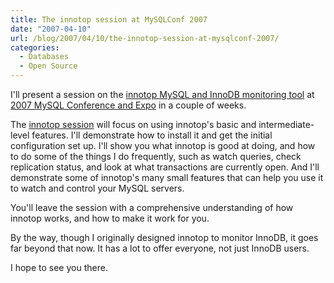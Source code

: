 ```yaml
---
title: The innotop session at MySQLConf 2007
date: "2007-04-10"
url: /blog/2007/04/10/the-innotop-session-at-mysqlconf-2007/
categories:
  - Databases
  - Open Source
---
```

I'll present a session on the [innotop MySQL and InnoDB monitoring tool](http://code.google.com/p/innotop) at [2007 MySQL Conference and Expo](http://www.mysqlconf.com/) in a couple of weeks.

The [innotop session](http://www.mysqlconf.com/cs/mysqluc2007/view/e_sess/13213) will focus on using innotop's basic and intermediate-level features. I'll demonstrate how to install it and get the initial configuration set up. I'll show you what innotop is good at doing, and how to do some of the things I do frequently, such as watch queries, check replication status, and look at what transactions are currently open. And I'll demonstrate some of innotop's many small features that can help you use it to watch and control your MySQL servers.

You'll leave the session with a comprehensive understanding of how innotop works, and how to make it work for you.

By the way, though I originally designed innotop to monitor InnoDB, it goes far beyond that now. It has a lot to offer everyone, not just InnoDB users.

I hope to see you there.


